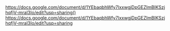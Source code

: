 https://docs.google.com/document/d/1YEbaqbhWfy7lxxwgjDpGEZImBIKSzjhqfjV-mral3Io/edit?usp=sharing()
https://docs.google.com/document/d/1YEbaqbhWfy7lxxwgjDpGEZImBIKSzjhqfjV-mral3Io/edit?usp=sharing
